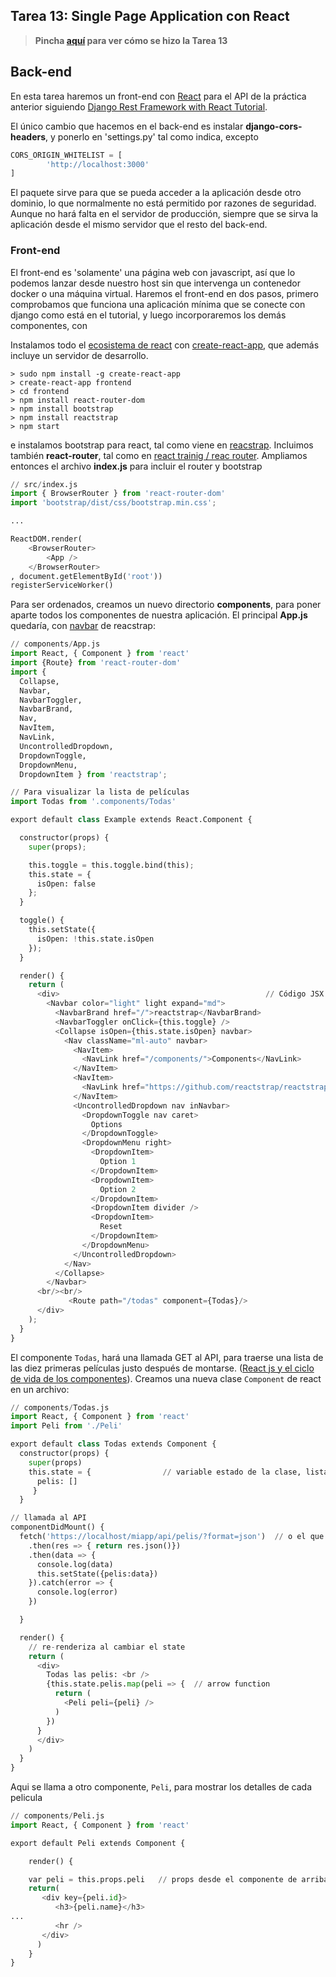 ## Tarea 13: Single Page Application con React

> **Pincha [aquí](https://github.com/Gecofer/MII_SSBW_1819/blob/master/Tarea%2013/Tarea13.md) para ver cómo se hizo la Tarea 13**

## Back-end
En esta tarea haremos un front-end con [React](https://reactjs.org) para el API de la práctica anterior siguiendo [Django Rest Framework with React Tutorial](https://wsvincent.com/django-rest-framework-react-tutorial/).

El único cambio que hacemos en el back-end es instalar **django-cors-headers**, y ponerlo en 'settings.py' tal como indica, excepto

~~~python
CORS_ORIGIN_WHITELIST = [
		'http://localhost:3000'
]
~~~

El paquete sirve para que se pueda acceder a la aplicación desde otro dominio, lo que normalmente no está permitido por razones de seguridad. Aunque no hará falta en el servidor de producción, siempre que se sirva la aplicación desde el mismo servidor que el resto del back-end.


### Front-end

El front-end es 'solamente' una página web con javascript, así que lo podemos lanzar desde nuestro host sin que intervenga un contenedor docker o una máquina virtual. Haremos el front-end en dos pasos, primero comprobamos que funciona una aplicación mínima que se conecte con django como está en el tutorial, y luego incorporaremos los demás componentes, con

Instalamos todo el [ecosistema de react](https://www.toptal.com/react/navigating-the-react-ecosystem) con [create-react-app](https://www.npmjs.com/package/create-react-app), que además incluye un servidor de desarrollo.

~~~
> sudo npm install -g create-react-app
> create-react-app frontend
> cd frontend
> npm install react-router-dom
> npm install bootstrap
> npm install reactstrap
> npm start
~~~

e instalamos bootstrap para react, tal como viene en [reacstrap](https://reactstrap.github.io). Incluimos también **react-router**, tal como en [react trainig / reac router](https://reacttraining.com/react-router/core/guides/philosophy). Ampliamos entonces el archivo **index.js** para incluir el router y bootstrap

~~~python
// src/index.js
import { BrowserRouter } from 'react-router-dom'
import 'bootstrap/dist/css/bootstrap.min.css';

...

ReactDOM.render(
	<BrowserRouter>
		<App />
	</BrowserRouter>
, document.getElementById('root'))
registerServiceWorker()
~~~~

Para ser ordenados, creamos un nuevo directorio **components**, para poner aparte todos los componentes de nuestra aplicación. El principal **App.js** quedaría, con [navbar](https://reactstrap.github.io/components/navbar/) de reacstrap:

~~~python
// components/App.js
import React, { Component } from 'react'
import {Route} from 'react-router-dom'
import {
  Collapse,
  Navbar,
  NavbarToggler,
  NavbarBrand,
  Nav,
  NavItem,
  NavLink,
  UncontrolledDropdown,
  DropdownToggle,
  DropdownMenu,
  DropdownItem } from 'reactstrap';

// Para visualizar la lista de películas
import Todas from '.components/Todas'

export default class Example extends React.Component {

  constructor(props) {
    super(props);

    this.toggle = this.toggle.bind(this);
    this.state = {
      isOpen: false
    };
  }

  toggle() {
    this.setState({
      isOpen: !this.state.isOpen
    });
  }

  render() {
    return (
      <div>                                              // Código JSX
        <Navbar color="light" light expand="md">
          <NavbarBrand href="/">reactstrap</NavbarBrand>
          <NavbarToggler onClick={this.toggle} />
          <Collapse isOpen={this.state.isOpen} navbar>
            <Nav className="ml-auto" navbar>
              <NavItem>
                <NavLink href="/components/">Components</NavLink>
              </NavItem>
              <NavItem>
                <NavLink href="https://github.com/reactstrap/reactstrap">GitHub</NavLink>
              </NavItem>
              <UncontrolledDropdown nav inNavbar>
                <DropdownToggle nav caret>
                  Options
                </DropdownToggle>
                <DropdownMenu right>
                  <DropdownItem>
                    Option 1
                  </DropdownItem>
                  <DropdownItem>
                    Option 2
                  </DropdownItem>
                  <DropdownItem divider />
                  <DropdownItem>
                    Reset
                  </DropdownItem>
                </DropdownMenu>
              </UncontrolledDropdown>
            </Nav>
          </Collapse>
        </Navbar>
      <br/><br/>
			 <Route path="/todas" component={Todas}/>
      </div>
    );
  }
}
~~~

El componente `Todas`, hará una llamada GET al API, para traerse una lista de las diez primeras películas justo después de montarse. ([React js y el ciclo de vida de los componentes](https://medium.com/@pedroparra/react-js-y-el-ciclo-de-vida-de-los-componentes-5d083e5089c6)). Creamos una nueva clase `Component` de react en un archivo:

~~~python
// components/Todas.js
import React, { Component } from 'react'
import Peli from './Peli'

export default class Todas extends Component {
  constructor(props) {
    super(props)
    this.state = {                // variable estado de la clase, lista de películas
      pelis: []
     }
  }

// llamada al API
componentDidMount() {
  fetch('https://localhost/miapp/api/pelis/?format=json')  // o el que sea
    .then(res => { return res.json()})
    .then(data => {
      console.log(data)
      this.setState({pelis:data})
    }).catch(error => {
      console.log(error)
    })

  }

  render() {
    // re-renderiza al cambiar el state
    return (
      <div>
        Todas las pelis: <br />
        {this.state.pelis.map(peli => {  // arrow function
          return (
            <Peli peli={peli} />
          )
        })
      }
      </div>
    )
  }
}
~~~

Aqui se llama a otro componente, `Peli`, para mostrar los detalles de cada pelicula

~~~python
// components/Peli.js
import React, { Component } from 'react'

export default Peli extends Component {

	render() {

	var peli = this.props.peli   // props desde el componente de arriba
	return(
	   <div key={peli.id}>
	      <h3>{peli.name}</h3>
...
	      <hr />
	   </div>
	  )
	}
}
~~~
